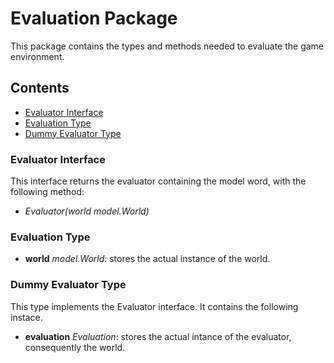 # Evaluation Package

This package contains the types and methods needed to evaluate the game environment.

## Contents

- [Evaluator Interface](#evaluator)
- [Evaluation Type](#evaluation)
- [Dummy Evaluator Type](#DummyEvaluator)

<a name="evaluator"></a>

### Evaluator Interface

This interface returns the evaluator containing the model word, with the following method:

- *Evaluator(world model.World)*

<a name="evaluation"></a>

### Evaluation Type

- **world** *model.World*: stores the actual instance of the world.

<a name="DummyEvaluator"></a>

### Dummy Evaluator Type

This type implements the Evaluator interface. It contains the following instace.

- **evaluation** *Evaluation*: stores the actual intance of the evaluator, consequently the world.